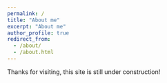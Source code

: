```yaml
---
permalink: /
title: "About me"
excerpt: "About me"
author_profile: true
redirect_from: 
  - /about/
  - /about.html
---
```


Thanks for visiting, this site is still under construction!
